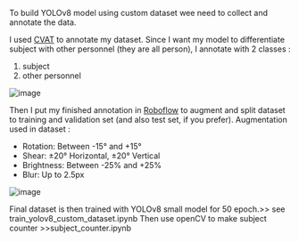 To build YOLOv8 model using custom dataset wee need to collect and annotate the data.

I used [CVAT](cvat.ai) to annotate my dataset.
Since I want my model to differentiate subject with other personnel (they are all person), I annotate with 2 classes :
1. subject
2. other personnel
   
![image](https://github.com/adiandrianto/YOLOv8-clinical-trial-subject-counter/assets/127647404/2ba0bf0e-19d5-41ad-bf77-5d4dcd0fb88b)

Then I put my finished annotation in [Roboflow](https://app.roboflow.com/) to augment and split dataset to training and validation set (and also test set, if you prefer).
Augmentation used in dataset :
- Rotation: Between -15° and +15°
- Shear: ±20° Horizontal, ±20° Vertical
- Brightness: Between -25% and +25%
- Blur: Up to 2.5px
  
![image](https://github.com/adiandrianto/YOLOv8-clinical-trial-subject-counter/assets/127647404/154c1378-0c62-48c2-b82f-c80062f3b712)

Final dataset is then trained with YOLOv8 small model for 50 epoch.>> see train_yolov8_custom_dataset.ipynb
Then use openCV to make subject counter >>subject_counter.ipynb


